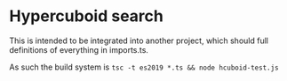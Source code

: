 Hypercuboid search
==================

This is intended to be integrated into another project, which should full definitions of everything in imports.ts.

As such the build system is `tsc -t es2019 *.ts && node hcuboid-test.js`
